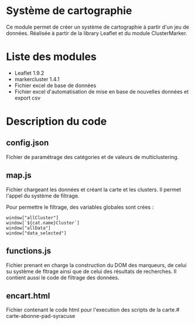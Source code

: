 # Système de cartographie

Ce module permet de créer un système de cartographie à partir d'un jeu de données. Réalisée à partir de la library Leaflet et du module ClusterMarker.

# Liste des modules

- Leaflet 1.9.2
- markercluster 1.4.1
- Fichier excel de base de données
- Fichier excel d'automatisation de mise en base de nouvelles données et export csv

# Description du code

## config.json

Fichier de paramétrage des catégories et de valeurs de multiclustering.

## map.js

Fichier chargeant les données et créant la carte et les clusters. Il permet l'appel du système de filtrage. 

Pour permettre le filtrage, des variables globales sont crées :

```
window["allCluster"]
window[`${cat.name}Cluster`]
window["allData"]
window["data_selected"]

```
## functions.js

Fichier prenant en charge la construction du DOM des marqueurs, de celui su système de fltrage ainsi que de celui des résultats de recherches. Il contient aussi le code de filtrage des données. 

## encart.html

Fichier contenant le code html pour l'execution des scripts de la carte.#   c a r t e - a b o n n e - p a d - s y r a c u s e  
 